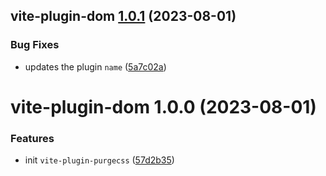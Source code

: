 ## vite-plugin-dom [1.0.1](https://github.com/bent10/vite-plugins/compare/vite-plugin-dom@1.0.0...vite-plugin-dom@1.0.1) (2023-08-01)


### Bug Fixes

* updates the plugin `name` ([5a7c02a](https://github.com/bent10/vite-plugins/commit/5a7c02ad8d6b4f26a6259c6902f6d4e81e6cdeca))

# vite-plugin-dom 1.0.0 (2023-08-01)


### Features

* init `vite-plugin-purgecss` ([57d2b35](https://github.com/bent10/vite-plugins/commit/57d2b35b6e582604d5d018d84cb1b45dd5ec4a35))
